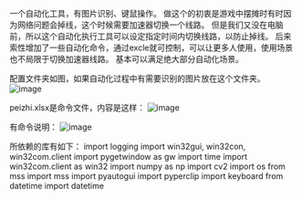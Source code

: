 一个自动化工具，有图片识别、键鼠操作。
做这个的初衷是游戏中摆摊时有时因为网络问题会掉线，这个时候需要加速器切换一个线路。
但是我们又没在电脑前，所以这个自动化执行工具可以设定指定时间内切换线路，以防止掉线。
后来索性增加了一些自动化命令，通过excle就可控制，可以让更多人使用，使用场景也不局限于切换加速器线路。
基本可以满足绝大部分自动化场景。


配置文件夹如图，如果自动化过程中有需要识别的图片放在这个文件夹。
![image](https://github.com/aqiuaqiuaqiu/lianxi3/assets/168556559/b3878310-41eb-42d3-9fa9-a38773f6704a)

peizhi.xlsx是命令文件，内容是这样：
![image](https://github.com/aqiuaqiuaqiu/lianxi3/assets/168556559/7c4bf902-bc32-41a9-80be-f272607bb72e)

有命令说明：
![image](https://github.com/aqiuaqiuaqiu/lianxi3/assets/168556559/a8ecb47a-c9ab-4c3e-bf5c-a4013140cff4)


所依赖的库有如下：
import logging
import win32gui, win32con, win32com.client
import pygetwindow as gw
import time
import win32com.client as win32
import numpy as np
import cv2
import os
from mss import mss
import pyautogui
import pyperclip
import keyboard
from datetime import datetime
